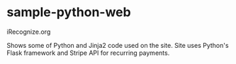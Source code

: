 # sample-python-web

iRecognize.org

Shows some of Python and Jinja2 code used on the site.
Site uses Python's Flask framework and Stripe API for recurring payments.

